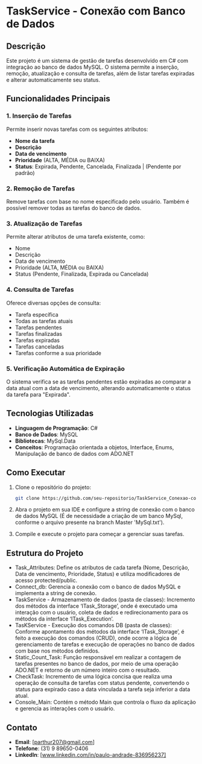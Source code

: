 # TaskService - Conexão com Banco de Dados

## Descrição
Este projeto é um sistema de gestão de tarefas desenvolvido em C# com integração ao banco de dados MySQL. O sistema permite a inserção, remoção, atualização e consulta de tarefas, além de listar tarefas expiradas e alterar automaticamente seu status.

## Funcionalidades Principais

### 1. Inserção de Tarefas
Permite inserir novas tarefas com os seguintes atributos: 
- **Nome da tarefa**
- **Descrição**
- **Data de vencimento**
- **Prioridade** (ALTA, MÉDIA ou BAIXA)
- **Status**: Expirada, Pendente, Cancelada, Finalizada | (Pendente por padrão)

### 2. Remoção de Tarefas
Remove tarefas com base no nome especificado pelo usuário. Também é possível remover todas as tarefas do banco de dados.

### 3. Atualização de Tarefas
Permite alterar atributos de uma tarefa existente, como:
- Nome
- Descrição
- Data de vencimento
- Prioridade (ALTA, MÉDIA ou BAIXA)
- Status (Pendente, Finalizada, Expirada ou Cancelada)

### 4. Consulta de Tarefas
Oferece diversas opções de consulta:
- Tarefa específica
- Todas as tarefas atuais
- Tarefas pendentes
- Tarefas finalizadas
- Tarefas expiradas
- Tarefas canceladas
- Tarefas conforme a sua prioridade 

### 5. Verificação Automática de Expiração
O sistema verifica se as tarefas pendentes estão expiradas ao comparar a data atual com a data de vencimento, alterando automaticamente o status da tarefa para "Expirada".

## Tecnologias Utilizadas

- **Linguagem de Programação**: C#
- **Banco de Dados**: MySQL
- **Bibliotecas**: MySql.Data
- **Conceitos**: Programação orientada a objetos, Interface, Enums, Manipulação de banco de dados com ADO.NET

## Como Executar

1. Clone o repositório do projeto:
    ```bash
    git clone https://github.com/seu-repositorio/TaskService_Conexao-com-Banco-de-dados.git
    ```

2. Abra o projeto em sua IDE e configure a string de conexão com o banco de dados MySQL (É de necessidade a criação de um banco MySql, conforme o arquivo presente na branch Master 'MySql.txt').

3. Compile e execute o projeto para começar a gerenciar suas tarefas.

## Estrutura do Projeto

- Task_Attributes: Define os atributos de cada tarefa (Nome, Descrição, Data de vencimento, Prioridade, Status) e utiliza modificadores de acesso protected/public.
- Connect_db: Gerencia a conexão com o banco de dados MySQL e implementa a string de conexão.
- TaskService - Armazenamento de dados (pasta de classes): Incremento dos métodos da interface ‘ITask_Storage’, onde é executado uma interação com o usuário, coleta de dados e redirecionamento para os métodos da interface ‘ITask_Execution’.
- TasKService - Execução dos comandos DB (pasta de classes): Conforme apontamento dos métodos da interface ‘ITask_Storage’, é feito a execução dos comandos (CRUD), onde ocorre a lógica de gerenciamento de tarefas e execução de operações no banco de dados com base nos métodos definidos.
- Static_Count_Task: Função responsável em realizar a contagem de tarefas presentes no banco de dados, por meio de uma operação ADO.NET e retorno de um número inteiro com o resultado.
- CheckTask: Incremento de uma lógica concisa que realiza uma operação de consulta de tarefas com status pendente, convertendo o status para expirado caso a data vinculada a tarefa seja inferior a data atual.
- Console_Main: Contém o método Main que controla o fluxo da aplicação e gerencia as interações com o usuário.

## Contato
- **Email**: [parthur207@gmail.com]
- **Telefone**: (31) 9 89650-0406
- **LinkedIn**: [www.linkedin.com/in/paulo-andrade-836956237]
